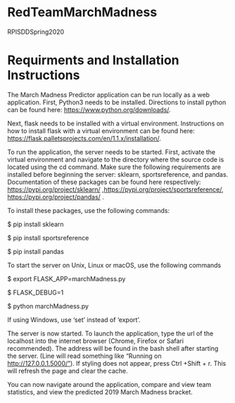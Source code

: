 # RedTeamMarchMadness
RPISDDSpring2020


# Requirments and Installation Instructions
The March Madness Predictor application can be run locally as a web application. First, Python3 needs to be installed. Directions to install python can be found here: https://www.python.org/downloads/. 

Next, flask needs to be installed with a virtual environment. Instructions on how to install flask with a virtual environment can be found here: https://flask.palletsprojects.com/en/1.1.x/installation/. 

To run the application,  the server needs to be started. First, activate the virtual environment and navigate to the directory where the source code is located using the cd command. Make sure the following requirements are installed before beginning the server: sklearn, sportsreference, and pandas. Documentation of these packages can be found here respectively: https://pypi.org/project/sklearn/ ,https://pypi.org/project/sportsreference/, https://pypi.org/project/pandas/  .

 To install these packages, use the following commands: 


$ pip install sklearn 

$ pip install sportsreference

$ pip install pandas 


To start the server on Unix, Linux or macOS, use the following commands


$ export FLASK_APP=marchMadness.py

$ FLASK_DEBUG=1

$ python marchMadness.py


If using Windows, use ‘set’ instead of ‘export’.


The server is now started. To launch the application, type the url of the localhost into the internet browser (Chrome, Firefox or Safari recommended). The address will be found in the bash shell after starting the server. (Line will read something like “Running on http://127.0.0.1.5000/”). If styling does not appear, press Ctrl +Shift +  r. This will refresh the page and clear the cache. 


You can now navigate around the application, compare and view team statistics, and view the predicted 2019 March Madness bracket.

